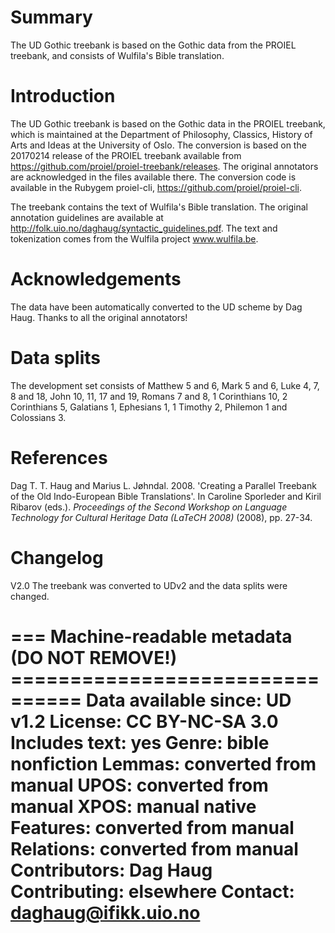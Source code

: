 # Summary

The UD Gothic treebank is based on the Gothic data from the PROIEL treebank, and consists of Wulfila's Bible translation.

# Introduction

The UD Gothic treebank is based on the Gothic data in the PROIEL treebank, which is maintained at the Department of Philosophy, Classics, History of Arts and Ideas at the University of Oslo.  The conversion is based on the 20170214 release of the PROIEL treebank available from https://github.com/proiel/proiel-treebank/releases. The original annotators are acknowledged in the files available there. The conversion code is available in the Rubygem proiel-cli, https://github.com/proiel/proiel-cli.

The treebank contains the text of Wulfila's Bible translation. The original annotation guidelines are available at http://folk.uio.no/daghaug/syntactic_guidelines.pdf. The text and tokenization comes from the Wulfila project www.wulfila.be.

# Acknowledgements

The data have been automatically converted to the UD scheme by Dag Haug. Thanks to all the original annotators!

# Data splits
The development set consists of Matthew 5 and 6, Mark 5 and 6, Luke 4, 7, 8 and 18, John 10, 11, 17 and 19, Romans 7 and 8, 1 Corinthians 10, 2 Corinthians 5, Galatians 1, Ephesians 1, 1 Timothy 2, Philemon 1 and Colossians 3.

# References
 Dag T. T. Haug and Marius L. Jøhndal. 2008. 'Creating a Parallel Treebank of the Old Indo-European Bible Translations'. In Caroline Sporleder and Kiril Ribarov (eds.).  *Proceedings of the Second Workshop on Language Technology for Cultural Heritage Data (LaTeCH 2008)* (2008), pp. 27-34.

# Changelog

V2.0 The treebank was converted to UDv2 and the data splits were changed.

=== Machine-readable metadata (DO NOT REMOVE!) ================================
Data available since: UD v1.2
License: CC BY-NC-SA 3.0
Includes text: yes
Genre: bible nonfiction
Lemmas: converted from manual
UPOS: converted from manual
XPOS: manual native
Features: converted from manual
Relations: converted from manual
Contributors: Dag Haug
Contributing: elsewhere
Contact: daghaug@ifikk.uio.no
===============================================================================
